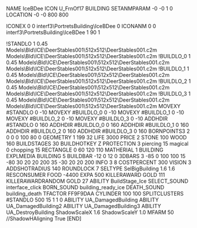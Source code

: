 NAME IceBDee
ICON U_FrnOf17
BUILDING
SETANMPARAM -0 -0 1 0
LOCATION -0 -0 800 800

ICONEX 0 0 interf3\PortretsBuilding\IceBDee 0
ICONANM 0 0 interf3\PortretsBuilding\IceBDee 1 90 1

!STANDLO      1 0.45 Models\Bld\ICE\DeerStables001\512x512\DeerStables001.c2m Models\Bld\ICE\DeerStables001\512x512\DeerStables001.c2m 
!BUILDLO_0    1 0.45 Models\Bld\ICE\DeerStables001\512x512\DeerStables001.c2m Models\Bld\ICE\DeerStables001\512x512\DeerStables001.c2m 
!BUILDLO_1    1 0.45 Models\Bld\ICE\DeerStables001\512x512\DeerStables001.c2m Models\Bld\ICE\DeerStables001\512x512\DeerStables001.c2m 
!BUILDLO_2    1 0.45 Models\Bld\ICE\DeerStables001\512x512\DeerStables001.c2m Models\Bld\ICE\DeerStables001\512x512\DeerStables001.c2m 
!BUILDLO_3    1 0.45 Models\Bld\ICE\DeerStables001\512x512\DeerStables001.c2m Models\Bld\ICE\DeerStables001\512x512\DeerStables001.c2m 
MOVEXY #STANDLO    0 -10
MOVEXY #BUILDLO_0  0 -10
MOVEXY #BUILDLO_1  0 -10
MOVEXY #BUILDLO_2  0 -10
MOVEXY #BUILDLO_3  0 -10
ADDHDIR #STANDLO 0 160
ADDHDIR #BUILDLO_0 0 160
ADDHDIR #BUILDLO_1 0 160
ADDHDIR #BUILDLO_2 0 160
ADDHDIR #BUILDLO_3 0 160
BORNPOINTS3 2 0 0 0 100 80 0
GEOMETRY 1 199 32
LIFE     3000
PRICE 2 STONE 100 WOOD 160
BUILDSTAGES 30
BUILDHOTKEY		Z
PROTECTION 3 piercing 15 magical 0 chopping 15
RECTANGLE    0 60 120 110
MATHERIAL 1 BUILDING
EXPLMEDIA BUILDING 5
BUILDBAR    -12 0 12 0 
3DBARS 3 -85 0 100 100 15 -80 30 20 20 200 35 -30 20 20 200
INFO 3 8
COSTPERCENT 300
VISION 3
ADDSHOTRADIUS 140
ROUNDLOCK 7
SELTYPE SelBigBuilding 1.6 1.6
RESCONSUMER FOOD -4400
EXPA 500
KILLERAWARD             GOLD 111
KILLERAWARDRANDOM       GOLD 27
ABILITY BuildStage_Ice
SELECT_SOUND interface_click
BORN_SOUND building_ready_ice
DEATH_SOUND building_death
TFACTOR FF9F9DAA
CYLINDER 100 100
SPLITCLUSTERS #STANDLO 500 15 1 1 0
ABILITY UA_DamagedBuilding
ABILITY UA_DamagedBuilding2
ABILITY UA_DamagedBuilding3
ABILITY UA_DestroyBuilding
ShadowScaleX 1.6
ShadowScaleY 1.0
MFARM 50
//ShadowHAligning True
[END]
